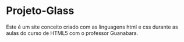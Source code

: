 # Projeto-Glass

Este é um site conceito criado com as linguagens html e css durante as aulas do curso de HTML5 com o professor Guanabara.

